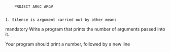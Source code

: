 		PROJECT ARGC ARGV


	1. Silence is argument carried out by other means
mandatory
Write a program that prints the number of arguments passed into it.

Your program should print a number, followed by a new line
